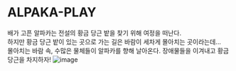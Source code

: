 # ALPAKA-PLAY
 배가 고픈 알파카는 전설의 황금 당근 밭을 찾기 위해 여정을 떠난다.  
하지만 황금 당근 밭이 있는 곳으로 가는 길은 바람이 세차게 몰아치는 곳이라는데...  
 몰아치는 바람 속, 수많은 물체들이 알파카를 향해 날아온다. 장애물들을 이겨내고 황금 당근을 차지하자!
![image](https://user-images.githubusercontent.com/38776686/232261870-21383135-5a86-452a-91b3-6041ebee1949.png)
